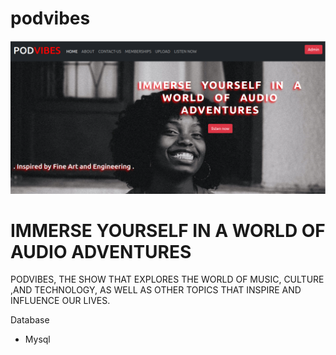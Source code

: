 # podvibes
![plot](./home.png)

# IMMERSE YOURSELF IN A WORLD OF AUDIO ADVENTURES

PODVIBES, THE SHOW THAT EXPLORES THE WORLD OF MUSIC, CULTURE ,AND TECHNOLOGY, AS WELL AS OTHER TOPICS THAT INSPIRE AND INFLUENCE OUR LIVES.

Database
 - Mysql
